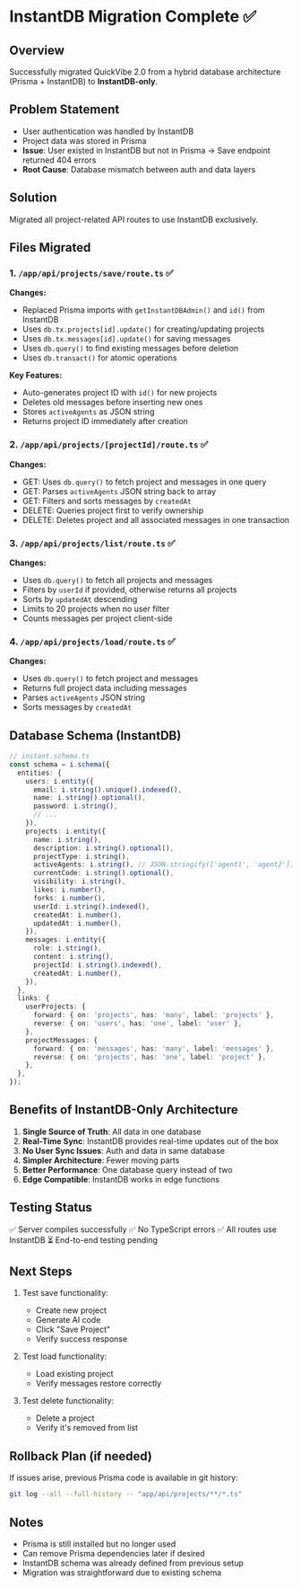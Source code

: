 # InstantDB Migration Complete ✅

## Overview
Successfully migrated QuickVibe 2.0 from a hybrid database architecture (Prisma + InstantDB) to **InstantDB-only**.

## Problem Statement
- User authentication was handled by InstantDB
- Project data was stored in Prisma
- **Issue**: User existed in InstantDB but not in Prisma → Save endpoint returned 404 errors
- **Root Cause**: Database mismatch between auth and data layers

## Solution
Migrated all project-related API routes to use InstantDB exclusively.

## Files Migrated

### 1. `/app/api/projects/save/route.ts` ✅
**Changes:**
- Replaced Prisma imports with `getInstantDBAdmin()` and `id()` from InstantDB
- Uses `db.tx.projects[id].update()` for creating/updating projects
- Uses `db.tx.messages[id].update()` for saving messages
- Uses `db.query()` to find existing messages before deletion
- Uses `db.transact()` for atomic operations

**Key Features:**
- Auto-generates project ID with `id()` for new projects
- Deletes old messages before inserting new ones
- Stores `activeAgents` as JSON string
- Returns project ID immediately after creation

### 2. `/app/api/projects/[projectId]/route.ts` ✅
**Changes:**
- GET: Uses `db.query()` to fetch project and messages in one query
- GET: Parses `activeAgents` JSON string back to array
- GET: Filters and sorts messages by `createdAt`
- DELETE: Queries project first to verify ownership
- DELETE: Deletes project and all associated messages in one transaction

### 3. `/app/api/projects/list/route.ts` ✅
**Changes:**
- Uses `db.query()` to fetch all projects and messages
- Filters by `userId` if provided, otherwise returns all projects
- Sorts by `updatedAt` descending
- Limits to 20 projects when no user filter
- Counts messages per project client-side

### 4. `/app/api/projects/load/route.ts` ✅
**Changes:**
- Uses `db.query()` to fetch project and messages
- Returns full project data including messages
- Parses `activeAgents` JSON string
- Sorts messages by `createdAt`

## Database Schema (InstantDB)

```typescript
// instant.schema.ts
const schema = i.schema({
  entities: {
    users: i.entity({
      email: i.string().unique().indexed(),
      name: i.string().optional(),
      password: i.string(),
      // ...
    }),
    projects: i.entity({
      name: i.string(),
      description: i.string().optional(),
      projectType: i.string(),
      activeAgents: i.string(), // JSON.stringify(['agent1', 'agent2'])
      currentCode: i.string().optional(),
      visibility: i.string(),
      likes: i.number(),
      forks: i.number(),
      userId: i.string().indexed(),
      createdAt: i.number(),
      updatedAt: i.number(),
    }),
    messages: i.entity({
      role: i.string(),
      content: i.string(),
      projectId: i.string().indexed(),
      createdAt: i.number(),
    }),
  },
  links: {
    userProjects: {
      forward: { on: 'projects', has: 'many', label: 'projects' },
      reverse: { on: 'users', has: 'one', label: 'user' },
    },
    projectMessages: {
      forward: { on: 'messages', has: 'many', label: 'messages' },
      reverse: { on: 'projects', has: 'one', label: 'project' },
    },
  },
});
```

## Benefits of InstantDB-Only Architecture

1. **Single Source of Truth**: All data in one database
2. **Real-Time Sync**: InstantDB provides real-time updates out of the box
3. **No User Sync Issues**: Auth and data in same database
4. **Simpler Architecture**: Fewer moving parts
5. **Better Performance**: One database query instead of two
6. **Edge Compatible**: InstantDB works in edge functions

## Testing Status

✅ Server compiles successfully
✅ No TypeScript errors
✅ All routes use InstantDB
⏳ End-to-end testing pending

## Next Steps

1. Test save functionality:
   - Create new project
   - Generate AI code
   - Click "Save Project"
   - Verify success response

2. Test load functionality:
   - Load existing project
   - Verify messages restore correctly

3. Test delete functionality:
   - Delete a project
   - Verify it's removed from list

## Rollback Plan (if needed)

If issues arise, previous Prisma code is available in git history:
```bash
git log --all --full-history -- "app/api/projects/**/*.ts"
```

## Notes

- Prisma is still installed but no longer used
- Can remove Prisma dependencies later if desired
- InstantDB schema was already defined from previous setup
- Migration was straightforward due to existing schema
